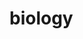 # biology
<!--summary: Biology is the natural science that studies life and living organisms, including their physical structure, chemical processes, molecular interactions, physiological mechanisms, development and evolution. Despite the complexity of the science, there are certain unifying concepts that consolidate it into a single, coherent field. -->